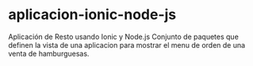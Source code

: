 # aplicacion-ionic-node-js
Aplicación de Resto usando Ionic y Node.js
Conjunto de paquetes que definen la vista de una aplicacion para mostrar el menu de orden de una venta de hamburguesas.
